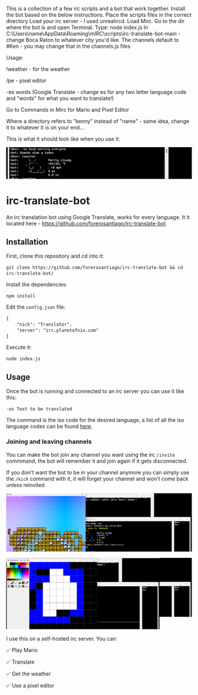 This is a collection of a few irc scripts and a bot that work together.
Install the bot based on the below instructions.
Place the scripts files in the correct directory
Load your irc server - I used unrealircd.
Load Mirc. 
Go to the dir where the bot is and open Terminal. Type: node index.js
In C:\Users\name\AppData\Roaming\mIRC\scripts\irc-translate-bot-main - change Boca Raton to whatever city you'd like.
The channels default to #Ken - you may change that in the channels.js files

Usage:

!weather - for the weather

/pe - pixel editor

-es words (Google Translate - change es for any two letter language code and "words" for what you want to translate!)

Go to Commands in Mirc for Mario and Pixel Editor

Where a directory refers to "kenny" instead of "name" - same idea, change it to whatever it is on your end...

This is what it should look like when you use it:

![screenshot](mirc-bot.png)

# irc-translate-bot
An irc translation bot using Google Translate, works for every language.
It it located here - https://github.com/forerosantiago/irc-translate-bot

## Installation

First, clone this repository and cd into it:
```
git clone https://github.com/forerosantiago/irc-translate-bot && cd irc-translate-bot/
```

Install the dependencies:
```
npm install
```

Edit the `config.json` file:
```
{
    "nick": "Translator",
    "server": "irc.planetofnix.com"
}
```

Execute it:
```
node index.js
```

## Usage
Once the bot is running and connected to an irc server you can use it like this:

```
-es Text to be translated
```

The command is the iso code for the desired language, a list of all the iso language codes can be found [here](https://en.wikipedia.org/wiki/List_of_ISO_639-1_codes).


### Joining and leaving channels
You can make the bot join any channel you want using the irc `/invite` commmand, the bot will remember it and join again if it gets disconnected.

If you don't want the bot to be in your channel anymore you can simply use the `/kick` command with it, it will forget your channel and won't come back unless reinvited.


![screenshot](ircmario.png)

![screenshot](ircpixeleditor.png)

I use this on a self-hosted irc server. You can:

✅ Play Mario 

✅ Translate

✅ Get the weather

✅ Use a pixel editor

